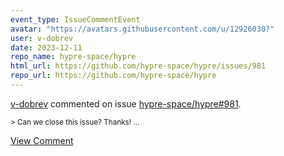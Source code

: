 ```yaml
---
event_type: IssueCommentEvent
avatar: "https://avatars.githubusercontent.com/u/12926030?"
user: v-dobrev
date: 2023-12-11
repo_name: hypre-space/hypre
html_url: https://github.com/hypre-space/hypre/issues/981
repo_url: https://github.com/hypre-space/hypre
---
```


<a href='https://github.com/v-dobrev' target='_blank'>v-dobrev</a> commented on issue <a href='https://github.com/hypre-space/hypre/issues/981' target='_blank'>hypre-space/hypre#981</a>.

<small>> Can we close this issue? Thanks!...</small>

<a href='https://github.com/hypre-space/hypre/issues/981' target='_blank'>View Comment</a>